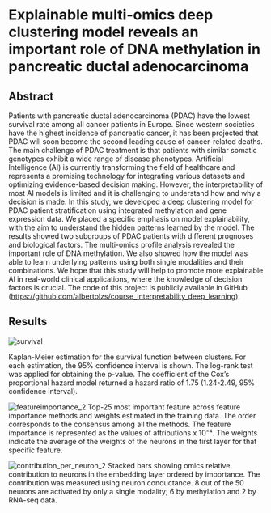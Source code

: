 # Explainable multi-omics deep clustering model reveals an important role of DNA methylation in pancreatic ductal adenocarcinoma

## Abstract

Patients with pancreatic ductal adenocarcinoma (PDAC) have the lowest survival rate among all cancer patients in Europe. Since western societies have the highest incidence of pancreatic cancer, it has been projected that PDAC will soon become the second leading cause of cancer-related deaths. The main challenge of PDAC treatment is that patients with similar somatic genotypes exhibit a wide range of disease phenotypes. Artificial Intelligence (AI) is currently transforming the field of healthcare and represents a promising technology for integrating various datasets and optimizing evidence-based decision making. However, the interpretability of most AI models is limited and it is challenging to understand how and why a decision is made. In this study, we developed a deep clustering model for PDAC patient stratification using integrated methylation and gene expression data. We placed a specific emphasis on model explainability, with the aim to understand the hidden patterns learned by the model. The results showed two subgroups of PDAC patients with different prognoses and biological factors. The multi-omics profile analysis revealed the important role of DNA methylation. We also showed how the model was able to learn underlying patterns using both single modalities and their combinations. We hope that this study will help to promote more explainable AI in real-world clinical applications, where the knowledge of decision factors is crucial. The code of this project is publicly available in GitHub (https://github.com/albertolzs/course_interpretability_deep_learning).

## Results

![survival](https://github.com/albertolzs/edc_mo_pdac/assets/140154262/35acd9ed-2706-4a32-bd94-3f63476d68f4)

Kaplan-Meier estimation for the survival function between clusters. For each estimation, the 95% confidence interval is shown. The log-rank test was applied for obtaining the p-value. The coefficient of the Cox’s proportional hazard model returned a hazard ratio of 1.75 (1.24-2.49, 95% confidence interval).

![featureimportance_2](https://github.com/albertolzs/edc_mo_pdac/assets/140154262/b0ea530b-2c47-485f-b542-91a8da6dd482)
Top-25 most important feature across feature importance methods and weights estimated in the training data. The order corresponds to the consensus among all the methods. The feature importance is represented as the values of attributions x 10⁻⁴. The weights indicate the average of the weights of the neurons in the first layer for that specific feature.

![contribution_per_neuron_2](https://github.com/albertolzs/edc_mo_pdac/assets/140154262/52b6f40d-2db4-4238-92bf-c0fd4f5aea9f)
Stacked bars showing omics relative contribution to neurons in the embedding layer ordered by importance. The contribution was measured using neuron conductance. 8 out of the 50 neurons are activated by only a single modality; 6 by methylation and 2 by RNA-seq data.
